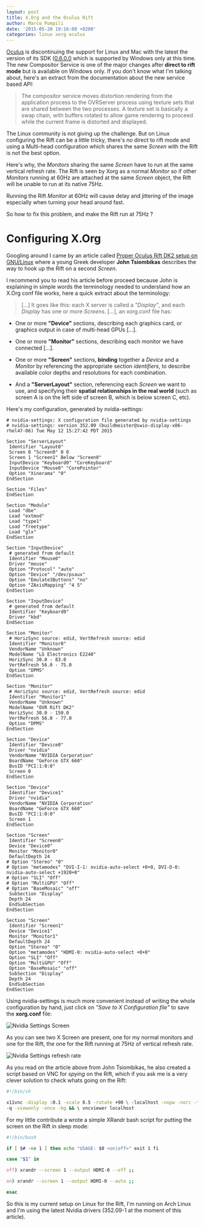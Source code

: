 ```yaml
---
layout: post
title: X.Org and the Oculus Rift
author: Marco Pompili
date: '2015-05-20 19:16:00 +0200'
categories: linux xorg oculus
---
```


[Oculus](//developer.oculus.com/) is discontinuing the support for Linux and Mac with the latest the version of its SDK ([0.6.0.0](//developer.oculus.com/downloads/#version=pc-0.6.0.0-beta) which is supported by Windows only at this time. The new Compositor Service is one of the major changes after **direct to rift mode** but is available on Windows only. <!--more--> If you don't know what I'm talking about, here's an extract from the documentation about the new service based API:

> The compositor service moves distortion rendering from the application process to the OVRServer process using texture sets that are shared between the two processes. A texture set is basically a swap chain, with buffers rotated to allow game rendering to proceed while the current frame is distorted and displayed.

The Linux community is not giving up the challenge. But on Linux configuring the Rift can be a little tricky, there's no direct to rift mode and using a Multi-head configuration which shares the same _Screen_ with the Rift is not the best option.

Here's why, the _Monitors_ sharing the same _Screen_ have to run at the same vertical refresh rate. The Rift is seen by Xorg as a normal _Monitor_ so if other _Monitors_ running at 60Hz are attached at the same _Screen_ object, the Rift will be unable to run at its native 75Hz.

Running the Rift _Monitor_ at 60Hz will cause delay and jittering of the image especially when turning your head around fast.

So how to fix this problem, and make the Rift run at 75Hz ?

# Configuring X.Org

Googling around I came by an article called [Proper Oculus Rift DK2 setup on GNU/Linux](//codelab.wordpress.com/2015/04/02/proper-oculus-rift-dk2-setup-on-gnulinux/) where a young Greek developer **John Tsiombikas** describes the way to hook up the Rift on a second _Screen_.

I recommend you to read his article before proceed because John is explaining in simple words the terminology needed to understand how an X.Org conf file works, here a quick extract about the terminology:

> \[...\] It goes like this: each X server is called a _"Display"_, and each _Display_ has one or more _Screens_. \[...\], an xorg.conf file has:

-   One or more **"Device"** sections, describing each graphics card, or graphics output in case of multi-head GPUs \[...\].

-   One or more **"Monitor"** sections, describing each monitor we have connected \[...\].

-   One or more **"Screen"** sections, **binding** together a _Device_ and a _Monitor_ by referencing the appropriate section _identifiers_, to describe available color depths and resolutions for each combination.

-   And a **"ServerLayout"** section, referencing each _Screen_ we want to use, and specifying their **spatial relationships in the real world** (such as screen A is on the left side of screen B, which is below screen C, etc).

Here's my configuration, generated by nvidia-settings:

```console
# nvidia-settings: X configuration file generated by nvidia-settings
# nvidia-settings: version 352.09 (buildmeister@swio-display-x86-rhel47-06) Tue May 12 15:27:42 PDT 2015

Section "ServerLayout"
 Identifier "Layout0"
 Screen 0 "Screen0" 0 0
 Screen 1 "Screen1" Below "Screen0"
 InputDevice "Keyboard0" "CoreKeyboard"
 InputDevice "Mouse0" "CorePointer"
 Option "Xinerama" "0"
EndSection

Section "Files"
EndSection

Section "Module"
 Load "dbe"
 Load "extmod"
 Load "type1"
 Load "freetype"
 Load "glx"
EndSection

Section "InputDevice"
 # generated from default
 Identifier "Mouse0"
 Driver "mouse"
 Option "Protocol" "auto"
 Option "Device" "/dev/psaux"
 Option "Emulate3Buttons" "no"
 Option "ZAxisMapping" "4 5"
EndSection

Section "InputDevice"
 # generated from default
 Identifier "Keyboard0"
 Driver "kbd"
EndSection

Section "Monitor"
 # HorizSync source: edid, VertRefresh source: edid
 Identifier "Monitor0"
 VendorName "Unknown"
 ModelName "LG Electronics E2240"
 HorizSync 30.0 - 83.0
 VertRefresh 56.0 - 75.0
 Option "DPMS"
EndSection

Section "Monitor"
 # HorizSync source: edid, VertRefresh source: edid
 Identifier "Monitor1"
 VendorName "Unknown"
 ModelName "OVR Rift DK2"
 HorizSync 30.0 - 150.0
 VertRefresh 56.0 - 77.0
 Option "DPMS"
EndSection

Section "Device"
 Identifier "Device0"
 Driver "nvidia"
 VendorName "NVIDIA Corporation"
 BoardName "GeForce GTX 660"
 BusID "PCI:1:0:0"
 Screen 0
EndSection

Section "Device"
 Identifier "Device1"
 Driver "nvidia"
 VendorName "NVIDIA Corporation"
 BoardName "GeForce GTX 660"
 BusID "PCI:1:0:0"
 Screen 1
EndSection

Section "Screen"
 Identifier "Screen0"
 Device "Device0"
 Monitor "Monitor0"
 DefaultDepth 24
# Option "Stereo" "0"
# Option "metamodes" "DVI-I-1: nvidia-auto-select +0+0, DVI-D-0: nvidia-auto-select +1920+0"
# Option "SLI" "Off"
# Option "MultiGPU" "Off"
# Option "BaseMosaic" "off"
 SubSection "Display"
 Depth 24
 EndSubSection
EndSection

Section "Screen"
 Identifier "Screen1"
 Device "Device1"
 Monitor "Monitor1"
 DefaultDepth 24
 Option "Stereo" "0"
 Option "metamodes" "HDMI-0: nvidia-auto-select +0+0"
 Option "SLI" "Off"
 Option "MultiGPU" "Off"
 Option "BaseMosaic" "off"
 SubSection "Display"
 Depth 24
 EndSubSection
EndSection
```

Using nvidia-settings is much more convenient instead of writing the whole configuration by hand, just click on _"Save to X Configuration file"_ to save the **xorg.conf** file:

![Nvidia Settings Screen](/assets/images/ovr-nvidia-settings.png)

As you can see two X Screen are present, one for my normal monitors and one for the Rift, the one for the Rift running at 75Hz of vertical refresh rate.

![Nvidia Settings refresh rate](/assets/images/ovr-refresh-rate.png)

As you read on the article above from John Tsiombikas, he also created a script based on VNC for _spying_ on the Rift, which if you ask me is a very clever solution to check whats going on the Rift:

```sh
#!/bin/sh

x11vnc -display :0.1 -scale 0.5 -rotate +90 \ -localhost -nopw -norc -timeout 1 \
-q -viewonly -once -bg && \ vncviewer localhost
```

For my little contribute a wrote a simple XRandr bash script for putting the screen on the Rift in sleep mode:

```sh
#!/bin/bash

if [ $# -ne 1 ] then echo "USAGE: $0 <on|off>" exit 1 fi

case "$1" in

off) xrandr --screen 1 --output HDMI-0 --off ;;

on) xrandr --screen 1 --output HDMI-0 --auto ;;

esac
```

So this is my current setup on Linux for the Rift, I'm running on Arch Linux and I'm using the latest Nvidia drivers (352.09-1 at the moment of this article).
